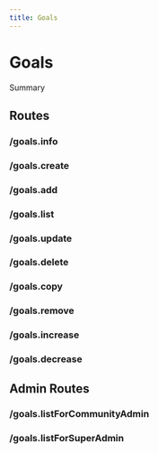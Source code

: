 ```yaml
---
title: Goals
---
```


# Goals

Summary

## Routes

### /goals.info

### /goals.create

### /goals.add

### /goals.list

### /goals.update

### /goals.delete

### /goals.copy

### /goals.remove

### /goals.increase

### /goals.decrease

## Admin Routes

### /goals.listForCommunityAdmin

### /goals.listForSuperAdmin
